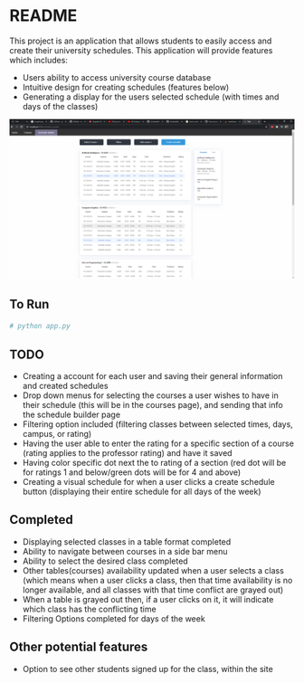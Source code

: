 # README

This project is an application that allows students to easily access and create their university schedules. 
This application will provide features which includes: 

* Users ability to access university course database
* Intuitive design for creating schedules (features below)
* Generating a display for the users selected schedule (with times and days of the classes)

![Alt text](static/images/Schedule_Builder_Image.png)

## To Run

```python
# python app.py
```

## TODO
* Creating a account for each user and saving their general information and created schedules
* Drop down menus for selecting the courses a user wishes to have in their schedule (this will be in the courses page), 
and sending that info the schedule builder page
* Filtering option included (filtering classes between selected times, days, campus, or rating)
* Having the user able to enter the rating for a specific section of a course (rating applies to the professor rating) 
and have it saved
* Having color specific dot next the to rating of a section (red dot will be for ratings 1 and below/green dots will be 
for 4 and above)
* Creating a visual schedule for when a user clicks a create schedule button (displaying their entire schedule for all 
days of the week)

## Completed
* Displaying selected classes in a table format completed
* Ability to navigate between courses in a side bar menu
* Ability to select the desired class completed
* Other tables(courses) availability updated when a user selects a class (which means when a user clicks a class, 
then that time availability is no longer available, and all classes with that time conflict are grayed out)
* When a table is grayed out then, if a user clicks on it, it will indicate which class has the conflicting time
* Filtering Options completed for days of the week

## Other potential features
* Option to see other students signed up for the class, within the site

